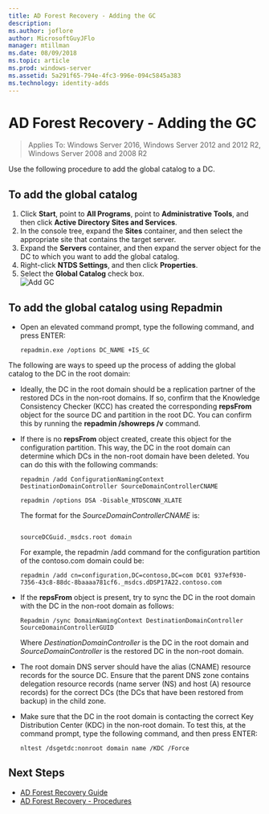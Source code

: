 ```yaml
---
title: AD Forest Recovery - Adding the GC 
description:
ms.author: joflore
author: MicrosoftGuyJFlo
manager: mtillman
ms.date: 08/09/2018
ms.topic: article
ms.prod: windows-server
ms.assetid: 5a291f65-794e-4fc3-996e-094c5845a383
ms.technology: identity-adds
---
```

# AD Forest Recovery - Adding the GC

>Applies To: Windows Server 2016, Windows Server 2012 and 2012 R2, Windows Server 2008 and 2008 R2

Use the following procedure to add the global catalog to a DC.  
  
## To add the global catalog  
  
1. Click **Start**, point to **All Programs**, point to **Administrative Tools**, and then click **Active Directory Sites and Services**.  
2. In the console tree, expand the **Sites** container, and then select the appropriate site that contains the target server.  
3. Expand the **Servers** container, and then expand the server object for the DC to which you want to add the global catalog.  
4. Right-click **NTDS Settings**, and then click **Properties**.  
5. Select the **Global Catalog** check box.  
![Add GC](media/AD-Forest-Recovery-Add-GC/addgc1.png)

## To add the global catalog using Repadmin  

- Open an elevated command prompt, type the following command, and press ENTER:  

   ```  
   repadmin.exe /options DC_NAME +IS_GC  
   ```  

The following are ways to speed up the process of adding the global catalog to the DC in the root domain:  

- Ideally, the DC in the root domain should be a replication partner of the restored DCs in the non-root domains. If so, confirm that the Knowledge Consistency Checker (KCC) has created the corresponding **repsFrom** object for the source DC and partition in the root DC. You can confirm this by running the **repadmin /showreps /v** command. 

- If there is no **repsFrom** object created, create this object for the configuration partition. This way, the DC in the root domain can determine which DCs in the non-root domain have been deleted. You can do this with the following commands:  

   ```
   repadmin /add ConfigurationNamingContext DestinationDomainController SourceDomainControllerCNAME  
   ```

   ```
   repadmin /options DSA -Disable_NTDSCONN_XLATE  
   ```

   The format for the *SourceDomainControllerCNAME* is:  

   ```
  
   sourceDCGuid._msdcs.root domain  
   ```

   For example, the repadmin /add command for the configuration partition of the contoso.com domain could be:  

   ```
   repadmin /add cn=configuration,DC=contoso,DC=com DC01 937ef930-7356-43c8-88dc-8baaaa781cf6._msdcs.dDSP17A22.contoso.com  
   ```

- If the **repsFrom** object is present, try to sync the DC in the root domain with the DC in the non-root domain as follows:  

   ```
   Repadmin /sync DomainNamingContext DestinationDomainController SourceDomainControllerGUID  
   ```

   Where *DestinationDomainController* is the DC in the root domain and *SourceDomainController* is the restored DC in the non-root domain. 

- The root domain DNS server should have the alias (CNAME) resource records for the source DC. Ensure that the parent DNS zone contains delegation resource records (name server (NS) and host (A) resource records) for the correct DCs (the DCs that have been restored from backup) in the child zone. 
- Make sure that the DC in the root domain is contacting the correct Key Distribution Center (KDC) in the non-root domain. To test this, at the command prompt, type the following command, and then press ENTER:  

   ```
   nltest /dsgetdc:nonroot domain name /KDC /Force  
   ```

## Next Steps

- [AD Forest Recovery Guide](AD-Forest-Recovery-Guide.md)
- [AD Forest Recovery - Procedures](AD-Forest-Recovery-Procedures.md)  
